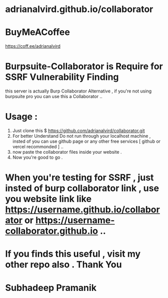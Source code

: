 # adrianalvird.github.io/collaborator

# BuyMeACoffee 
https://coff.ee/adrianalvird

# Burpsuite-Collaborator is Require for SSRF Vulnerability Finding
this server is actually Burp Collaborator Alternative , if you're not using burpsuite pro you can use this a Collaborator .. 

# Usage : 
  1. Just clone this $  https://github.com/adrianalvird/collaborator.git
  2. For better Understand Do not run through your localhost machine , insted of  you can use github page or any other free services [ github or vercel recommonded ] ..
  3. now paste the collaborator files inside your website .
  4. Now you're good to go .

# When you're testing for SSRF , just insted of burp collaborator link , use you website link  like https://username.github.io/collaborator or https://username-collaborator.github.io ..

# If you finds this useful , visit my other repo also . Thank You 

# Subhadeep Pramanik
